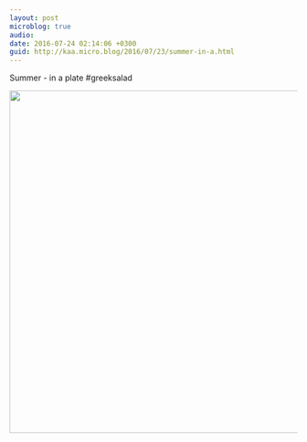```yaml
---
layout: post
microblog: true
audio: 
date: 2016-07-24 02:14:06 +0300
guid: http://kaa.micro.blog/2016/07/23/summer-in-a.html
---
```

Summer - in a plate #greeksalad

<img src="http://www.kaa.bz/uploads/2018/1978a33a07.jpg" width="600" height="600" />
